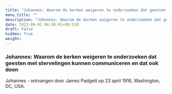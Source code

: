 ```yaml
---
title: "Johannes: Waarom de kerken weigeren te onderzoeken dat geesten met stervelingen kunnen communiceren en dat ook doen"
menu_title: ""
description: "Johannes: Waarom de kerken weigeren te onderzoeken dat geesten met stervelingen kunnen communiceren en dat ook doen"
date: 2023-09-01 06:00:01+00:518
draft: False
hidden: True
weight:
---
```

### Johannes: Waarom de kerken weigeren te onderzoeken dat geesten met stervelingen kunnen communiceren en dat ook doen

Johannes - ontvangen door James Padgett op 23 april 1916, Washington, DC, USA.
